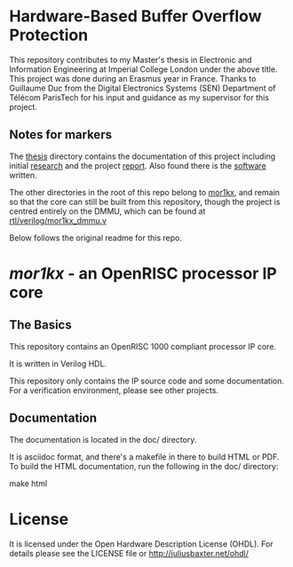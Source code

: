 # Hardware-Based Buffer Overflow Protection

This repository contributes to my Master's thesis in Electronic and Information Engineering at Imperial College London under the above title. This project was done during an Erasmus year in France. Thanks to Guillaume Duc from the Digital Electronics Systems (SEN) Department of Télécom ParisTech for his input and guidance as my supervisor for this project.

## Notes for markers

The [thesis](thesis) directory contains the documentation of this project including initial [research](thesis/research) and the project [report](thesis/report). Also found there is the [software](thesis/software) written.

The other directories in the root of this repo belong to [mor1kx](https://www.github.com/openrisc/mor1kx), and remain so that the core can still be built from this repository, though the project is centred entirely on the DMMU, which can be found at [rtl/verilog/mor1kx_dmmu.v](rtl/verilog/mor1kx_dmmu.v)

Below follows the original readme for this repo.

# _mor1kx_ - an OpenRISC processor IP core

## The Basics

This repository contains an OpenRISC 1000 compliant processor IP core.

It is written in Verilog HDL.

This repository only contains the IP source code and some documentation. For
a verification environment, please see other projects.

## Documentation

The documentation is located in the doc/ directory.

It is asciidoc format, and there's a makefile in there to build HTML or PDF. To
build the HTML documentation, run the following in the doc/ directory:

  make html

# License

It is licensed under the Open Hardware Description License (OHDL). For
details please see the LICENSE file or http://juliusbaxter.net/ohdl/
